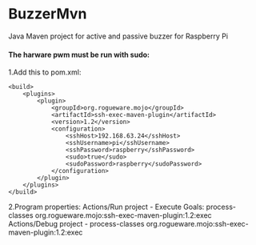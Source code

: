 # BuzzerMvn

Java Maven project for active and passive buzzer for Raspberry Pi

#### The harware pwm must be run with sudo:
1.Add this to pom.xml:

    <build> 
        <plugins>
            <plugin>
                <groupId>org.rogueware.mojo</groupId>
                <artifactId>ssh-exec-maven-plugin</artifactId>
                <version>1.2</version>
                <configuration>
                    <sshHost>192.168.63.24</sshHost>
                    <sshUsername>pi</sshUsername>
                    <sshPassword>raspberry</sshPassword>
                    <sudo>true</sudo>
                    <sudoPassword>raspberry</sudoPassword>
                </configuration>
            </plugin>
        </plugins>
    </build>
	
2.Program properties:
Actions/Run project - Execute Goals: process-classes org.rogueware.mojo:ssh-exec-maven-plugin:1.2:exec
Actions/Debug project - process-classes org.rogueware.mojo:ssh-exec-maven-plugin:1.2:exec

